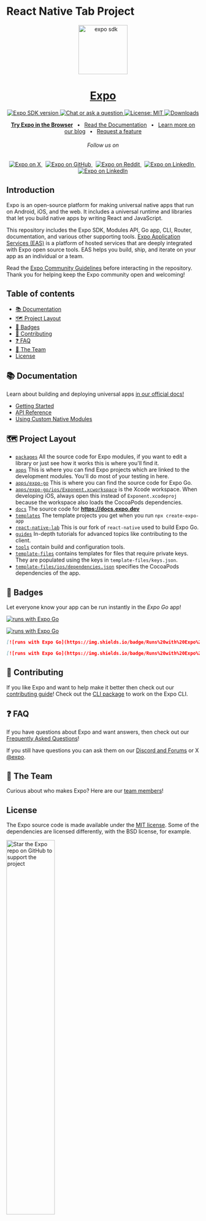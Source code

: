 # React Native Tab Project

<!-- Banner Image -->

<p align="center">
  <a href="https://expo.dev/">
    <img alt="expo sdk" height="128" src="./.github/resources/banner.png">
    <h1 align="center">Expo</h1>
  </a>
</p>

<p align="center">
   <a aria-label="SDK version" href="https://www.npmjs.com/package/expo" target="_blank">
    <img alt="Expo SDK version" src="https://img.shields.io/npm/v/expo.svg?style=flat-square&label=SDK&labelColor=000000&color=4630EB" />
  </a>
  <a aria-label="Chat or ask a question" href="https://chat.expo.dev" target="_blank">
    <img alt="Chat or ask a question" src="https://img.shields.io/discord/695411232856997968.svg?style=flat-square&labelColor=000000&color=4630EB&logo=discord&logoColor=FFFFFF&label=Chat%20with%20us" />
  </a>
  <a aria-label="Expo is free to use" href="https://github.com/expo/expo/blob/main/LICENSE" target="_blank">
    <img alt="License: MIT" src="https://img.shields.io/badge/License-MIT-success.svg?style=flat-square&color=33CC12" target="_blank" />
  </a>
  <a aria-label="expo downloads" href="http://www.npmtrends.com/expo" target="_blank">
    <img alt="Downloads" src="https://img.shields.io/npm/dm/expo.svg?style=flat-square&labelColor=gray&color=33CC12&label=Downloads" />
  </a>
</p>

<p align="center">
  <a aria-label="try expo with snack" href="https://snack.expo.dev"><b>Try Expo in the Browser</b></a>
&ensp;•&ensp;
  <a aria-label="expo documentation" href="https://docs.expo.dev">Read the Documentation</a>
&ensp;•&ensp;
  <a aria-label="expo documentation" href="https://expo.dev/blog">Learn more on our blog</a>
&ensp;•&ensp;
  <a aria-label="expo documentation" href="https://expo.canny.io/feature-requests">Request a feature</a>
</p>

<h6 align="center">Follow us on</h6>
<p align="center">
  <a aria-label="Follow @expo on X" href="https://x.com/intent/follow?screen_name=expo" target="_blank">
    <img alt="Expo on X" src="https://img.shields.io/badge/X-000000?style=for-the-badge&logo=x&logoColor=white" target="_blank" />
  </a>&nbsp;
  <a aria-label="Follow @expo on GitHub" href="https://github.com/expo" target="_blank">
    <img alt="Expo on GitHub" src="https://img.shields.io/badge/GitHub-222222?style=for-the-badge&logo=github&logoColor=white" target="_blank" />
  </a>&nbsp;
  <a aria-label="Follow @expo on Reddit" href="https://www.reddit.com/r/expo/" target="_blank">
    <img alt="Expo on Reddit" src="https://img.shields.io/badge/Reddit-FF4500?style=for-the-badge&logo=reddit&logoColor=white" target="_blank" />
  </a>&nbsp;
  <a aria-label="Follow @expo on Bluesky" href="https://bsky.app/profile/expo.dev" target="_blank">
    <img alt="Expo on LinkedIn" src="https://img.shields.io/badge/Bluesky-1DA1F2?style=for-the-badge&logo=bluesky&logoColor=white" target="_blank" />
  </a>&nbsp;
  <a aria-label="Follow @expo on LinkedIn" href="https://www.linkedin.com/company/expo-dev" target="_blank">
    <img alt="Expo on LinkedIn" src="https://img.shields.io/badge/LinkedIn-0077B5?style=for-the-badge&logo=linkedin&logoColor=white" target="_blank" />
  </a>
</p>

## Introduction

Expo is an open-source platform for making universal native apps that run on Android, iOS, and the web. It includes a universal runtime and libraries that let you build native apps by writing React and JavaScript.

This repository includes the Expo SDK, Modules API, Go app, CLI, Router, documentation, and various other supporting tools. [Expo Application Services (EAS)](https://expo.dev/eas) is a platform of hosted services that are deeply integrated with Expo open source tools. EAS helps you build, ship, and iterate on your app as an individual or a team.

Read the [Expo Community Guidelines](https://expo.dev/guidelines) before interacting in the repository. Thank you for helping keep the Expo community open and welcoming!

## Table of contents

- [📚 Documentation](#-documentation)
- [🗺 Project Layout](#-project-layout)
- [🏅 Badges](#-badges)
- [👏 Contributing](#-contributing)
- [❓ FAQ](#-faq)
- [💙 The Team](#-the-team)
- [License](#license)

## 📚 Documentation

<p>Learn about building and deploying universal apps <a aria-label="expo documentation" href="https://docs.expo.dev">in our official docs!</a></p>

- [Getting Started](https://docs.expo.dev/)
- [API Reference](https://docs.expo.dev/versions/latest/)
- [Using Custom Native Modules](https://docs.expo.dev/workflow/customizing/)

## 🗺 Project Layout

- [`packages`](/packages) All the source code for Expo modules, if you want to edit a library or just see how it works this is where you'll find it.
- [`apps`](/apps) This is where you can find Expo projects which are linked to the development modules. You'll do most of your testing in here.
- [`apps/expo-go`](/apps/expo-go) This is where you can find the source code for Expo Go.
- [`apps/expo-go/ios/Exponent.xcworkspace`](/apps/expo-go/ios) is the Xcode workspace. When developing iOS, always open this instead of `Exponent.xcodeproj` because the workspace also loads the CocoaPods dependencies.
- [`docs`](/docs) The source code for **https://docs.expo.dev**
- [`templates`](/templates) The template projects you get when you run `npx create-expo-app`
- [`react-native-lab`](/react-native-lab) This is our fork of `react-native` used to build Expo Go.
- [`guides`](/guides) In-depth tutorials for advanced topics like contributing to the client.
- [`tools`](/tools) contain build and configuration tools.
- [`template-files`](/template-files) contains templates for files that require private keys. They are populated using the keys in `template-files/keys.json`.
- [`template-files/ios/dependencies.json`](/template-files/ios/dependencies.json) specifies the CocoaPods dependencies of the app.

## 🏅 Badges

Let everyone know your app can be run instantly in the _Expo Go_ app!
<br/>

[![runs with Expo Go](https://img.shields.io/badge/Runs%20with%20Expo%20Go-000.svg?style=flat-square&logo=EXPO&labelColor=f3f3f3&logoColor=000)](https://expo.dev/client)

[![runs with Expo Go](https://img.shields.io/badge/Runs%20with%20Expo%20Go-4630EB.svg?style=flat-square&logo=EXPO&labelColor=f3f3f3&logoColor=000)](https://expo.dev/client)

```md
[![runs with Expo Go](https://img.shields.io/badge/Runs%20with%20Expo%20Go-000.svg?style=flat-square&logo=EXPO&labelColor=f3f3f3&logoColor=000)](https://expo.dev/client)

[![runs with Expo Go](https://img.shields.io/badge/Runs%20with%20Expo%20Go-4630EB.svg?style=flat-square&logo=EXPO&labelColor=f3f3f3&logoColor=000)](https://expo.dev/client)
```

## 👏 Contributing

If you like Expo and want to help make it better then check out our [contributing guide](/CONTRIBUTING.md)! Check out the [CLI package](https://github.com/expo/expo/tree/main/packages/%40expo/cli) to work on the Expo CLI.

## ❓ FAQ

If you have questions about Expo and want answers, then check out our [Frequently Asked Questions](https://docs.expo.dev/faq/)!

If you still have questions you can ask them on our [Discord and Forums](https://chat.expo.dev) or X [@expo](https://x.com/expo).

## 💙 The Team

Curious about who makes Expo? Here are our [team members](https://expo.dev/about)!

## License

The Expo source code is made available under the [MIT license](LICENSE). Some of the dependencies are licensed differently, with the BSD license, for example.

<img alt="Star the Expo repo on GitHub to support the project" src="https://user-images.githubusercontent.com/9664363/185428788-d762fd5d-97b3-4f59-8db7-f72405be9677.gif" width="50%">
